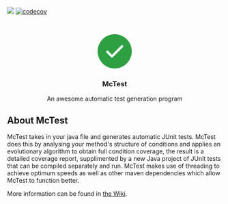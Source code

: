 ![](https://github.com/hollandjake/McTest/actions/workflows/main.yml/badge.svg)
[![codecov](https://codecov.io/gh/hollandjake/McTest/branch/master/graph/badge.svg?token=xtiWkmR3P9)](https://codecov.io/gh/hollandjake/McTest)

<br />
<p align="center">
  <a href="https://github.com/hollandjake/COM3529">
    <img src=".github/images/logo.png" alt="Logo" width="80" height="80">
  </a>

  <h3 align="center">McTest</h3>

  <p align="center">
    An awesome automatic test generation program
  </p>
</p>

## About McTest
McTest takes in your java file and generates automatic JUnit tests. McTest does this by analysing your method's structure of conditions and applies an evolutionary 
algorithm to obtain full condition coverage, the result is a detailed coverage report, supplimented by a new Java project of JUnit tests 
that can be compiled separately and run. McTest makes use of threading to achieve optimum speeds as well as other maven dependencies which allow McTest to function better.

More information can be found in [the Wiki](https://github.com/hollandjake/McTest/wiki).
